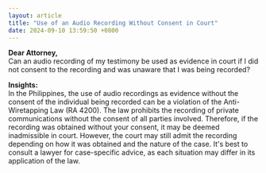 ```yaml
---
layout: article
title: "Use of an Audio Recording Without Consent in Court"
date: 2024-09-10 13:59:50 +0800
---
```


<p><strong>Dear Attorney,</strong><br>Can an audio recording of my testimony be used as evidence in court if I did not consent to the recording and was unaware that I was being recorded?</p><p><strong>Insights:</strong><br>In the Philippines, the use of audio recordings as evidence without the consent of the individual being recorded can be a violation of the Anti-Wiretapping Law (RA 4200). The law prohibits the recording of private communications without the consent of all parties involved. Therefore, if the recording was obtained without your consent, it may be deemed inadmissible in court. However, the court may still admit the recording depending on how it was obtained and the nature of the case. It's best to consult a lawyer for case-specific advice, as each situation may differ in its application of the law.</p>